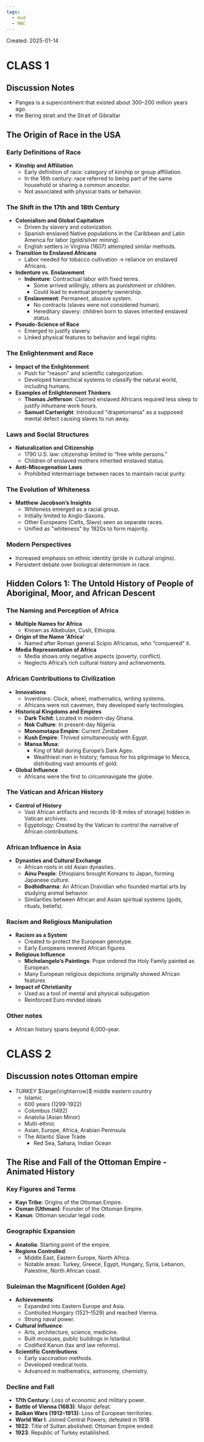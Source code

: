 ```yaml
---
tags:
  - mod
  - MWC
---
```

Created: 2025-01-14

# CLASS 1
## Discussion Notes
- Pangea is a supercontinent that existed about 300–200 million years ago.
- the Bering strait and the Strait of Gibraltar 

## The Origin of Race in the USA

### Early Definitions of Race
- **Kinship and Affiliation**
    - Early definition of race: category of kinship or group affiliation.
    - In the 16th century: race referred to being part of the same household or sharing a common ancestor.
    - Not associated with physical traits or behavior.
### The Shift in the 17th and 18th Century
- **Colonialism and Global Capitalism**
    - Driven by slavery and colonization.
    - Spanish enslaved Native populations in the Caribbean and Latin America for labor (gold/silver mining).
    - English settlers in Virginia (1607) attempted similar methods.
- **Transition to Enslaved Africans**
    - Labor needed for tobacco cultivation → reliance on enslaved Africans.
- **Indenture vs. Enslavement**
    - **Indenture**: Contractual labor with fixed terms.
        - Some arrived willingly, others as punishment or children.
        - Could lead to eventual property ownership.
    - **Enslavement**: Permanent, abusive system.
        - No contracts (slaves were not considered human).
        - Hereditary slavery: children born to slaves inherited enslaved status.
- **Pseudo-Science of Race**
    - Emerged to justify slavery.
    - Linked physical features to behavior and legal rights.
### The Enlightenment and Race
- **Impact of the Enlightenment**
    - Push for "reason" and scientific categorization.
    - Developed hierarchical systems to classify the natural world, including humans.
- **Examples of Enlightenment Thinkers**
    - **Thomas Jefferson**: Claimed enslaved Africans required less sleep to justify inhumane work hours.
    - **Samuel Cartwright**: Introduced "drapetomania" as a supposed mental defect causing slaves to run away.
### Laws and Social Structures
- **Naturalization and Citizenship**
    - 1790 U.S. law: citizenship limited to “free white persons.”
    - Children of enslaved mothers inherited enslaved status.
- **Anti-Miscegenation Laws**
    - Prohibited intermarriage between races to maintain racial purity.
### The Evolution of Whiteness
- **Matthew Jacobson’s Insights**
	- Whiteness emerged as a racial group.
	- Initially limited to Anglo-Saxons.
	- Other Europeans (Celts, Slavs) seen as separate races.
	- Unified as "whiteness" by 1920s to form majority.
### Modern Perspectives
- Increased emphasis on ethnic identity (pride in cultural origins).
- Persistent debate over biological determinism in race.
  
## Hidden Colors 1: The Untold History of People of Aboriginal, Moor, and African Descent

### The Naming and Perception of Africa
- **Multiple Names for Africa**
    - Known as Alkebulan, Cush, Ethiopia.
- **Origin of the Name 'Africa'**
    - Named after Roman general Scipio Africanus, who “conquered” it.
- **Media Representation of Africa**
    - Media shows only negative aspects (poverty, conflict).
    - Neglects Africa’s rich cultural history and achievements.
### African Contributions to Civilization
- **Innovations**
    - Inventions: Clock, wheel, mathematics, writing systems.
    - Africans were not cavemen, they developed early technologies.
- **Historical Kingdoms and Empires**
    - **Dark Tichit**: Located in modern-day Ghana.
    - **Nok Culture**: In present-day Nigeria.
    - **Monomotapa Empire**: Current Zimbabwe
    - **Kush Empire**: Thrived simultaneously with Egypt.
    - **Mansa Musa**:
        - King of Mali during Europe’s Dark Ages.
        - Wealthiest man in history; famous for his pilgrimage to Mecca, distributing vast amounts of gold.
- **Global Influence**
    - Africans were the first to circumnavigate the globe.
### The Vatican and African History
- **Control of History**
    - Vast African artifacts and records (6-8 miles of storage) hidden in Vatican archives.
    - Egyptology: Created by the Vatican to control the narrative of African contributions.
### African Influence in Asia
- **Dynasties and Cultural Exchange**
    - African roots in old Asian dynasties.
    - **Ainu People**: Ethiopians brought Koreans to Japan, forming Japanese culture.
    - **Bodhidharma**: An African Dravidian who founded martial arts by studying animal behavior.
    - Similarities between African and Asian spiritual systems (gods, rituals, beliefs).
### Racism and Religious Manipulation
- **Racism as a System**
    - Created to protect the European genotype.
    - Early Europeans revered African figures
- **Religious Influence**
    - **Michelangelo’s Paintings**: Pope ordered the Holy Family painted as European.
    - Many European religious depictions originally showed African features 
- **Impact of Christianity**
    - Used as a tool of mental and physical subjugation 
    - Reinforced Euro minded ideals
### Other notes
- African history spans beyond 6,000-year.

# CLASS 2
## Discussion notes Ottoman empire
- TURKEY  $\large{\rightarrow}$  middle eastern country
	- Islamic
	- 600 years (1299-1922)
	- Colombus (1492)
	- Anatolia (Asian Minor)
	- Multi-ethnic
	- Asian, Europe, Africa, Arabian Peninsula
	- The Atlantic Slave Trade
		 - Red Sea, Sahara, Indian Ocean

## The Rise and Fall of the Ottoman Empire - Animated History

### Key Figures and Terms
- **Kayı Tribe**: Origins of the Ottoman Empire.
- **Osman (Uthman)**: Founder of the Ottoman Empire.
- **Kanun**: Ottoman secular legal code.
### Geographic Expansion
- **Anatolia**: Starting point of the empire.
- **Regions Controlled**:
    - Middle East, Eastern Europe, North Africa.
    - Notable areas: Turkey, Greece, Egypt, Hungary, Syria, Lebanon, Palestine, North African coast.
### Suleiman the Magnificent (Golden Age)
- **Achievements**:
    - Expanded into Eastern Europe and Asia.
    - Controlled Hungary (1521–1529) and reached Vienna.
    - Strong naval power.
- **Cultural Influence**:
    - Arts, architecture, science, medicine.
    - Built mosques, public buildings in Istanbul.
    - Codified Kanun (tax and law reforms).
- **Scientific Contributions**:
    - Early vaccination methods.
    - Developed medical tools.
    - Advanced in mathematics, astronomy, chemistry.
### Decline and Fall
- **17th Century**: Loss of economic and military power.
- **Battle of Vienna (1683)**: Major defeat.
- **Balkan Wars (1912–1913)**: Loss of European territories.
- **World War I**: Joined Central Powers; defeated in 1918.
- **1922**: Title of Sultan abolished; Ottoman Empire ended.
- **1923**: Republic of Turkey established.